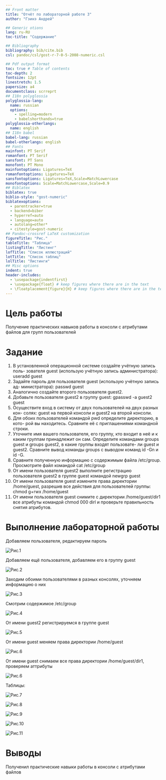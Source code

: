 ```yaml
---
## Front matter
title: "Отчёт по лабораторной работе 3"
author: "Гэинэ Андрей"

## Generic otions
lang: ru-RU
toc-title: "Содержание"

## Bibliography
bibliography: bib/cite.bib
csl: pandoc/csl/gost-r-7-0-5-2008-numeric.csl

## Pdf output format
toc: true # Table of contents
toc-depth: 2
fontsize: 12pt
linestretch: 1.5
papersize: a4
documentclass: scrreprt
## I18n polyglossia
polyglossia-lang:
  name: russian
  options:
	- spelling=modern
	- babelshorthands=true
polyglossia-otherlangs:
  name: english
## I18n babel
babel-lang: russian
babel-otherlangs: english
## Fonts
mainfont: PT Serif
romanfont: PT Serif
sansfont: PT Sans
monofont: PT Mono
mainfontoptions: Ligatures=TeX
romanfontoptions: Ligatures=TeX
sansfontoptions: Ligatures=TeX,Scale=MatchLowercase
monofontoptions: Scale=MatchLowercase,Scale=0.9
## Biblatex
biblatex: true
biblio-style: "gost-numeric"
biblatexoptions:
  - parentracker=true
  - backend=biber
  - hyperref=auto
  - language=auto
  - autolang=other*
  - citestyle=gost-numeric
## Pandoc-crossref LaTeX customization
figureTitle: "Рис."
tableTitle: "Таблица"
listingTitle: "Листинг"
lofTitle: "Список иллюстраций"
lotTitle: "Список таблиц"
lolTitle: "Листинги"
## Misc options
indent: true
header-includes:
  - \usepackage{indentfirst}
  - \usepackage{float} # keep figures where there are in the text
  - \floatplacement{figure}{H} # keep figures where there are in the text
---
```


# Цель работы

Получение практических навыков работы в консоли с атрибутами файлов для групп пользователей

# Задание

1. В установленной операционной системе создайте учётную запись поль-
зователя guest (использую учётную запись администратора):
useradd guest
2. Задайте пароль для пользователя guest (использую учётную запись ад-
министратора):
passwd guest
3. Аналогично создайте второго пользователя guest2.
4. Добавьте пользователя guest2 в группу guest:
gpasswd -a guest2 guest
5. Осуществите вход в систему от двух пользователей на двух разных кон-
солях: guest на первой консоли и guest2 на второй консоли.
6. Для обоих пользователей командой pwd определите директорию, в кото-
рой вы находитесь. Сравните её с приглашениями командной строки.
7. Уточните имя вашего пользователя, его группу, кто входит в неё
и к каким группам принадлежит он сам. Определите командами
groups guest и groups guest2, в какие группы входят пользовате-
ли guest и guest2. Сравните вывод команды groups с выводом команд
id -Gn и id -G.
8. Сравните полученную информацию с содержимым файла /etc/group.
Просмотрите файл командой
cat /etc/group
9. От имени пользователя guest2 выполните регистрацию пользователя
guest2 в группе guest командой
newgrp guest
10. От имени пользователя guest измените права директории /home/guest,
разрешив все действия для пользователей группы:
chmod g+rwx /home/guest
11. От имени пользователя guest снимите с директории /home/guest/dir1
все атрибуты командой
chmod 000 dirl
и проверьте правильность снятия атрибутов.

# Выполнение лабораторной работы

Добавляем пользователя, редактируем пароль

![Рис.1](image\1.png)

Добавляем ещё пользователя, добавляем его в группу guest

![Рис.2](image\2.png)

Заходим обоими пользователями в разных консолях, уточняем информацию о них

![Рис.3](image\3.png)

Смотрим содержимое /etc/group

![Рис.4](image\4.png)

От имени guest2 регистрируемся в группе guest

![Рис.5](image\5.png)

От имени guest меняем права директории /home/guest

![Рис.6](image\6.png)

От имени guest снимаем все права директории /home/guest/dir1, проверяем аттрибуты

![Рис.6](image\6_1.png)

Таблицы:

![Рис.7](image\7.png)

![Рис.8](image\8.png)

![Рис.9](image\9.png)

![Рис.10](image\10.png)

![Рис.11](image\11.png)

# Выводы

Полученил практические навыки работы в консоли с атрибутами файлов